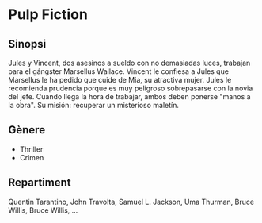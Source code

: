 # Pulp Fiction

## Sinopsi
Jules y Vincent, dos asesinos a sueldo con no demasiadas luces, trabajan para el gángster Marsellus Wallace. Vincent le confiesa a Jules que Marsellus le ha pedido que cuide de Mia, su atractiva mujer. Jules le recomienda prudencia porque es muy peligroso sobrepasarse con la novia del jefe. Cuando llega la hora de trabajar, ambos deben ponerse "manos a la obra". Su misión: recuperar un misterioso maletín.

## Gènere
- Thriller
- Crimen

## Repartiment
Quentin Tarantino, John Travolta, Samuel L. Jackson, Uma Thurman, Bruce Willis, Bruce Willis, ...